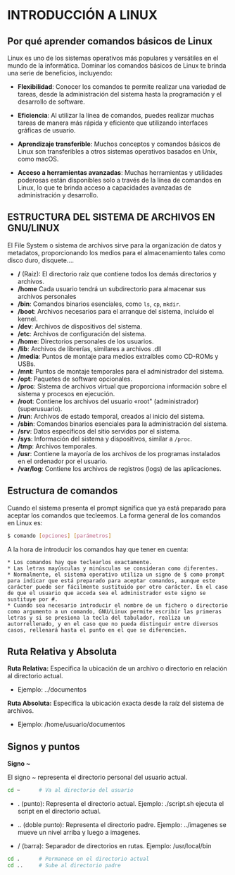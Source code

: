 # INTRODUCCIÓN A LINUX

## Por qué aprender comandos básicos de Linux

Linux es uno de los sistemas operativos más populares y versátiles en el mundo de la informática. Dominar los comandos básicos de Linux te brinda una serie de beneficios, incluyendo:

- **Flexibilidad**: Conocer los comandos te permite realizar una variedad de tareas, desde la administración del sistema hasta la programación y el desarrollo de software.

- **Eficiencia**: Al utilizar la línea de comandos, puedes realizar muchas tareas de manera más rápida y eficiente que utilizando interfaces gráficas de usuario.

- **Aprendizaje transferible**: Muchos conceptos y comandos básicos de Linux son transferibles a otros sistemas operativos basados en Unix, como macOS.

- **Acceso a herramientas avanzadas**: Muchas herramientas y utilidades poderosas están disponibles solo a través de la línea de comandos en Linux, lo que te brinda acceso a capacidades avanzadas de administración y desarrollo.

## ESTRUCTURA DEL SISTEMA DE ARCHIVOS EN GNU/LINUX

El File System o sistema de archivos sirve para la organización de datos y metadatos, proporcionando los medios para el almacenamiento tales como disco duro, disquete….

- **/** (Raíz): El directorio raíz que contiene todos los demás directorios y archivos.
- **/home** Cada usuario tendrá un subdirectorio para almacenar sus archivos personales
- **/bin**: Comandos binarios esenciales, como `ls`, `cp`, `mkdir`.
- **/boot**: Archivos necesarios para el arranque del sistema, incluido el kernel.
- **/dev**: Archivos de dispositivos del sistema.
- **/etc**: Archivos de configuración del sistema.
- **/home**: Directorios personales de los usuarios.
- **/lib**: Archivos de librerías, similares a archivos .dll
- **/media**: Puntos de montaje para medios extraíbles como CD-ROMs y USBs.
- **/mnt**: Puntos de montaje temporales para el administrador del sistema.
- **/opt**: Paquetes de software opcionales.
- **/proc**: Sistema de archivos virtual que proporciona información sobre el sistema y procesos en ejecución.
- **/root**: Contiene los archivos del usuario «root" (administrador)(superusuario).
- **/run**: Archivos de estado temporal, creados al inicio del sistema.
- **/sbin**: Comandos binarios esenciales para la administración del sistema.
- **/srv**: Datos específicos del sitio servidos por el sistema.
- **/sys**: Información del sistema y dispositivos, similar a `/proc`.
- **/tmp**: Archivos temporales.
- **/usr**: Contiene la mayoría de los archivos de los programas instalados en el ordenador por el usuario.
- **/var/log**: Contiene los archivos de registros (logs) de las aplicaciones.

## Estructura de comandos

Cuando el sistema presenta el prompt significa que ya está preparado para aceptar los comandos que tecleemos. La forma general de los comandos en Linux es: 

```bash
$ comando [opciones] [parámetros] 
```
A la hora de introducir los comandos hay que tener en cuenta:

    * Los comandos hay que teclearlos exactamente.
    * Las letras mayúsculas y minúsculas se consideran como diferentes.
    * Normalmente, el sistema operativo utiliza un signo de $ como prompt para indicar que está preparado para aceptar comandos, aunque este carácter puede ser fácilmente sustituido por otro carácter. En el caso de que el usuario que acceda sea el administrador este signo se sustituye por #.
    * Cuando sea necesario introducir el nombre de un fichero o directorio como argumento a un comando, GNU/Linux permite escribir las primeras letras y si se presiona la tecla del tabulador, realiza un autorrellenado, y en el caso que no pueda distinguir entre diversos casos, rellenará hasta el punto en el que se diferencien.

## Ruta Relativa y Absoluta

**Ruta Relativa:**
Especifica la ubicación de un archivo o directorio en relación al directorio actual.
- Ejemplo: ../documentos

**Ruta Absoluta:**
Especifica la ubicación exacta desde la raíz del sistema de archivos.
- Ejemplo: /home/usuario/documentos

## Signos y puntos

**Signo ~**

El signo ~ representa el directorio personal del usuario actual.

```bash
cd ~      # Va al directorio del usuario
```
- . (punto): Representa el directorio actual.
Ejemplo: ./script.sh ejecuta el script en el directorio actual.

- .. (doble punto): Representa el directorio padre.
Ejemplo: ../imagenes se mueve un nivel arriba y luego a imagenes.

- / (barra): Separador de directorios en rutas.
Ejemplo: /usr/local/bin

```bash
cd .      # Permanece en el directorio actual
cd ..     # Sube al directorio padre
```


